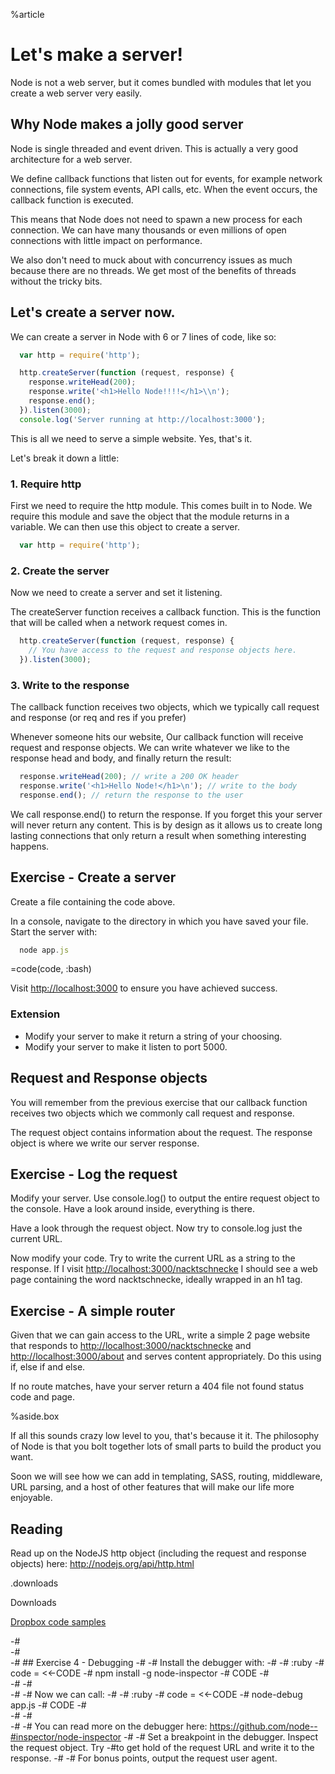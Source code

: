 %article



# Let's make a server!

Node is not a web server, but it comes bundled with modules that let you create a web server very easily.

## Why Node makes a jolly good server

Node is single threaded and event driven. This is actually a very good architecture for a web server.

We define callback functions that listen out for events, for example network connections, file system events, API calls, etc. When the event occurs, the callback function is executed.

This means that Node does not need to spawn a new process for each connection. We can have many thousands or even millions of open connections with little impact on performance.

We also don't need to muck about with concurrency issues as much because there are no threads. We get most of the benefits of threads without the tricky bits.



## Let's create a server now.

We can create a server in Node with 6 or 7 lines of code, like so:

```js
  var http = require('http');

  http.createServer(function (request, response) {
    response.writeHead(200);
    response.write('<h1>Hello Node!!!!</h1>\\n');
    response.end();
  }).listen(3000);
  console.log('Server running at http://localhost:3000');
```





This is all we need to serve a simple website. Yes, that's it.

Let's break it down a little:

### 1. Require http

First we need to require the http module. This comes built in to Node. We require this module and save the object that the module returns in a variable. We can then use this object to create a server.

```js
  var http = require('http');
```





### 2. Create the server

Now we need to create a server and set it listening.

The createServer function receives a callback function. This is the function that will be called when a network request comes in.

```js
  http.createServer(function (request, response) {
    // You have access to the request and response objects here.
  }).listen(3000);
```





### 3. Write to the response

The callback function receives two objects, which we typically call request and response (or req and res if you prefer)

Whenever someone hits our website, Our callback function will receive request and response objects. We can write whatever we like to the response head and body, and finally return the result:

```js
  response.writeHead(200); // write a 200 OK header
  response.write('<h1>Hello Node!</h1>\n'); // write to the body
  response.end(); // return the response to the user
```





We call response.end() to return the response. If you forget this your server will never return any content. This is by design as it allows us to create long lasting connections that only return a result when something interesting happens.



## Exercise - Create a server

Create a file containing the code above.

In a console, navigate to the directory in which you have saved your file. Start the server with:

```js
  node app.js
```

=code(code, :bash)



Visit <http://localhost:3000> to ensure you have achieved success.

### Extension

* Modify your server to make it return a string of your choosing.
* Modify your server to make it listen to port 5000.




## Request and Response objects

You will remember from the previous exercise that our callback function receives two objects which we commonly call request and response.

The request object contains information about the request. The response object is where we write our server response.



## Exercise - Log the request

Modify your server. Use console.log() to output the entire request object to the console. Have a look around inside, everything is there.

Have a look through the request object. Now try to console.log just the current URL.

Now modify your code. Try to write the current URL as a string to the response. If I visit <http://localhost:3000/nacktschnecke> I should see a web page containing the word nacktschnecke, ideally wrapped in an h1 tag.



## Exercise - A simple router

Given that we can gain access to the URL, write a simple 2 page website that responds to <http://localhost:3000/nacktschnecke> and <http://localhost:3000/about> and serves content appropriately. Do this using if, else if and else.

If no route matches, have your server return a 404 file not found status code and page.

%aside.box

If all this sounds crazy low level to you, that's because it it. The philosophy of Node is that you bolt together lots of small parts to build the product you want.

Soon we will see how we can add in templating, SASS, routing, middleware, URL parsing, and a host of other features that will make our life more enjoyable.



## Reading

Read up on the NodeJS http object (including the request and response objects) here: <http://nodejs.org/api/http.html>

.downloads

Downloads

[Dropbox code samples](https://www.dropbox.com/sh/vii1flywv9n66hp/AAC8oYpDIO_Ze-mNvXqF1PjCa?dl=1)




-#  
-#    
-#      ## Exercise 4 - Debugging
-#
-#      Install the debugger with:
-#
-#    :ruby
-#      code = <<-CODE
-#      npm install -g node-inspector
-#      CODE
-#    
-#
-#    
-#
-#      Now we can call:
-#
-#    :ruby
-#      code = <<-CODE
-#      node-debug app.js
-#      CODE
-#    
-#
-#    
-#
-#      You can read more on the debugger here: <https://github.com/node--#inspector/node-inspector>
-#
-#      Set a breakpoint in the debugger. Inspect the request object. Try -#to get hold of the request URL and write it to the response.
-#
-#      For bonus points, output the request user agent.

